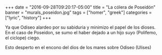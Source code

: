 +++
date = "2016-09-28T09:20:17-05:00"
title = "La cólera de Poseidón"
banner = "murals_poseidon.jpg"
tags = ["homer", "greek"]
categories = ["lyric", "history"]
+++

Ya que Odiseo alardeo por su sabiduria y minimizo el papel de los dioses. En el caso de Poseidon, se sumo el haber dejado a un hijo suyo (Polifemo, el ciclope) ciego.
<!--more-->

Esto desperto en el encono del dios de los mares sobre Odiseo (Ulises)
